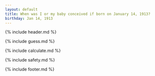 ```yaml
---
layout: default
title: When was I or my baby conceived if born on January 14, 1913?
birthday: Jan 14, 1913
---
```


{% include header.md %}

{% include guess.md %}

{% include calculate.md %}

{% include safety.md %}

{% include footer.md %}



